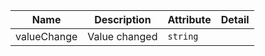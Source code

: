 | Name                                                                                                    | Description   | Attribute | Detail |
| ------------------------------------------------------------------------------------------------------- | ------------- | --------- | ------ |
| <div className="Api__Table"> <div>valueChange</div> <div className="Api__Table Docs__Tags"></div></div> | Value changed | `string`  |

